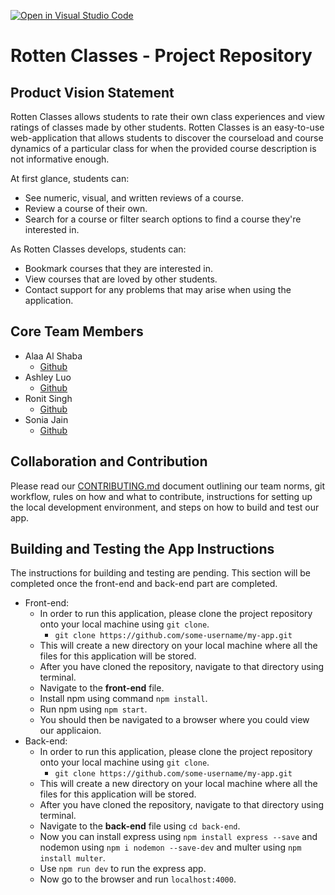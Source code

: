 [![Open in Visual Studio Code](https://classroom.github.com/assets/open-in-vscode-c66648af7eb3fe8bc4f294546bfd86ef473780cde1dea487d3c4ff354943c9ae.svg)](https://classroom.github.com/online_ide?assignment_repo_id=8730811&assignment_repo_type=AssignmentRepo)
# Rotten Classes - Project Repository

## Product Vision Statement

Rotten Classes allows students to rate their own class experiences and view ratings of classes made by other students. Rotten Classes is an easy-to-use web-application that allows students to discover the courseload and course dynamics of a particular class for when the provided course description is not informative enough. 

At first glance, students can:
* See numeric, visual, and written reviews of a course.
* Review a course of their own.
* Search for a course or filter search options to find a course they're interested in. 

As Rotten Classes develops, students can:
* Bookmark courses that they are interested in.
* View courses that are loved by other students.
* Contact support for any problems that may arise when using the application.

## Core Team Members

- Alaa Al Shaba
  - [Github](https://github.com/alaaals)
- Ashley Luo
  - [Github](https://github.com/luoashley)
- Ronit Singh
  - [Github](https://github.com/4ur1X)
- Sonia Jain
  - [Github](https://github.com/soniaj245)

## Collaboration and Contribution

Please read  our [CONTRIBUTING.md](./CONTRIBUTING.md) document outlining our team norms, git workflow, rules on how and what to contribute, instructions for setting up the local development environment, and steps on how to build and test our app.

## Building and Testing the App Instructions

The instructions for building and testing are pending. This section will be completed once the front-end and back-end part are completed.

* Front-end: 
    - In order to run this application, please clone the project repository onto your local machine using `git clone`.
      - `git clone https://github.com/some-username/my-app.git`
    - This will create a new directory on your local machine where all the files for this application will be stored.
    - After you have cloned the repository, navigate to that directory using terminal.
    - Navigate to the **front-end** file.
    - Install npm using command `npm install`.
    - Run npm using `npm start`.
    - You should then be navigated to a browser where you could view our applicaion.
* Back-end:
    - In order to run this application, please clone the project repository onto your local machine using `git clone`.
      - `git clone https://github.com/some-username/my-app.git`
    - This will create a new directory on your local machine where all the files for this application will be stored.
    - After you have cloned the repository, navigate to that directory using terminal.
    - Navigate to the **back-end** file using `cd back-end`.
    - Now you can install express using `npm install express --save` and nodemon using `npm i nodemon --save-dev` and multer using `npm install multer`.
    - Use `npm run dev` to run the express app.
    - Now go to the browser and run `localhost:4000`.
          
